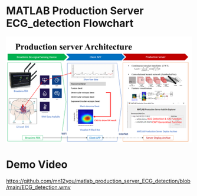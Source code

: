 # MATLAB Production Server ECG_detection Flowchart
![IMAGE ALT TEXT](https://github.com/mn12you/matlab_production_server_ECG_detection/blob/main/production.png)
# Demo Video
https://github.com/mn12you/matlab_production_server_ECG_detection/blob/main/ECG_detection.wmv

